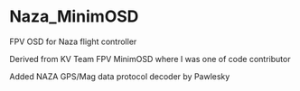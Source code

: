 # Naza_MinimOSD
FPV OSD for Naza flight controller

Derived from KV Team FPV MinimOSD where I was one of code contributor

Added NAZA GPS/Mag data protocol decoder by Pawlesky
